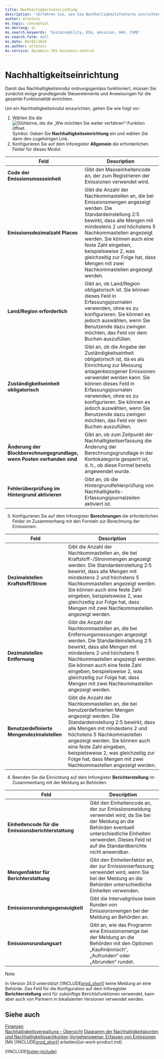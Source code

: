 ```yaml
---
title: Nachhaltigkeitseinrichtung
description: '+Erfahren Sie, wie Sie Nachhaltigkeitsfeatures einrichten.'
author: altotovi
ms.topic: conceptual
ms.devlang: al
ms.search.keywords: 'Sustainability, ESG, emission, GHG, CSRD'
ms.search.form: null
ms.date: 04/02/2024
ms.author: altotovi
ms.service: dynamics-365-business-central
---
```


# Nachhaltigkeitseinrichtung  

Damit das Nachhaltigkeitsmodul ordnungsgemäss funktioniert, müssen Sie zunächst einige grundlegende Steuerelemente und Anweisungen für die gesamte Funktionalität einrichten.  

Um ein Nachhaltigkeitsmodul einzurichten, gehen Sie wie folgt vor:  

1. Wählen Sie die ![Glühbirne, die die „Wie möchten Sie weiter verfahren“-Funktion öffnet.](media/ui-search/search_small.png "Wie möchten Sie weiter verfahren?") Symbol. Geben Sie **Nachhaltigkeitseinrichtung** ein und wählen Sie dann den zugehörigen Link.  
2. Konfigurieren Sie auf dem Inforegister **Allgemein** die erforderlichen Felder für dieses Modul:   

|  Feld  |  Description  |  
|--------|--------------| 
| **Code der Emissionsmasseinheit** | Gibt den Masseinheitencode an, der zum Registrieren der Emissionen verwendet wird. |
| **Emissionsdezimalzahl Places** | Gibt die Anzahl der Nachkommastellen an, die bei Emissionsmengen angezeigt werden. Die Standardeinstellung 2:5 bewirkt, dass alle Mengen mit mindestens 2 und höchstens 5 Nachkommastellen angezeigt werden. Sie können auch eine feste Zahl eingeben, beispielsweise 2, was gleichzeitig zur Folge hat, dass Mengen mit zwei Nachkommastellen angezeigt werden. |
| **Land/Region erforderlich** | Gibt an, ob Land/Region obligatorisch ist. Sie können dieses Feld in Erfassungsjournalen verwenden, ohne es zu konfigurieren. Sie können es jedoch auswählen, wenn Sie Benutzende dazu zwingen möchten, das Feld vor dem Buchen auszufüllen. |
| **Zuständigkeitseinheit obligatorisch** | Gibt an, ob die Angabe der Zuständigkeitseinheit obligatorisch ist, da es als Einrichtung zur Messung anlagenbezogener Emissionen verwendet werden kann. Sie können dieses Feld in Erfassungsjournalen verwenden, ohne es zu konfigurieren. Sie können es jedoch auswählen, wenn Sie Benutzende dazu zwingen möchten, das Feld vor dem Buchen auszufüllen. |
| **Änderung der Blockberechnungsgrundlage, wenn Posten vorhanden sind** | Gibt an, ob zum Zeitpunkt der Nachhaltigkeitserfassung die Änderung der Berechnungsgrundlage in der Kontokategorie gesperrt ist, d. h., ob diese Formel bereits angewendet wurde. |
| **Fehlerüberprüfung im Hintergrund aktivieren** | Gibt an, ob die Hintergrundfehlerprüfung von Nachhaltigkeits-Erfassungsjournalzeilen aktiviert ist. |

3.  Konfigurieren Sie auf dem Inforegister **Berechnungen** die erforderlichen Felder im Zusammenhang mit den Formeln zur Berechnung der Emissionen:  

|  Feld  |  Description  |  
|--------|--------------| 
| **Dezimalstellen Kraftstoff/Strom** | Gibt die Anzahl der Nachkommastellen an, die bei Kraftstoff-/Strommengen angezeigt werden. Die Standardeinstellung 2:5 bewirkt, dass alle Mengen mit mindestens 2 und höchstens 5 Nachkommastellen angezeigt werden. Sie können auch eine feste Zahl eingeben, beispielsweise 2, was gleichzeitig zur Folge hat, dass Mengen mit zwei Nachkommastellen angezeigt werden. |
| **Dezimalstellen Entfernung** | Gibt die Anzahl der Nachkommastellen an, die bei Entfernungsmessungen angezeigt werden. Die Standardeinstellung 2:5 bewirkt, dass alle Mengen mit mindestens 2 und höchstens 5 Nachkommastellen angezeigt werden. Sie können auch eine feste Zahl eingeben, beispielsweise 2, was gleichzeitig zur Folge hat, dass Mengen mit zwei Nachkommastellen angezeigt werden. |
| **Benutzerdefinierte Mengendezimalstellen** | Gibt die Anzahl der Nachkommastellen an, die bei benutzerdefinierten Mengen angezeigt werden. Die Standardeinstellung 2:5 bewirkt, dass alle Mengen mit mindestens 2 und höchstens 5 Nachkommastellen angezeigt werden. Sie können auch eine feste Zahl eingeben, beispielsweise 2, was gleichzeitig zur Folge hat, dass Mengen mit zwei Nachkommastellen angezeigt werden. |

4.  Beenden Sie die Einrichtung auf dem Inforegister **Berichterstellung** im Zusammenhang mit der Meldung an Behörden:   

|  Feld  |  Description  |  
|--------|--------------| 
| **Einheitencode für die Emissionsberichterstattung** | Gibt den Einheitencode an, der zur Emissionsmeldung verwendet wird, da Sie bei der Meldung an die Behörden eventuell unterschiedliche Einheiten verwenden. Dieses Feld ist auf die Standardberichte nicht anwendbar. |
| **Mengenfaktor für Berichterstattung** | Gibt den Einheitenfaktor an, der zur Emissionserfassung verwendet wird, wenn Sie bei der Meldung an die Behörden unterschiedliche Einheiten verwenden. |
| **Emissionsrundungsgenauigkeit** | Gibt die Intervallgrösse beim Runden von Emissionsmengen bei der Meldung an Behörden an. |
| **Emissionsrundungsart** | Gibt an, wie das Programm eine Emissionsmenge bei der Meldung an die Behörden mit den Optionen „Kaufmännisch“, „Aufrunden“ oder „Abrunden“ rundet. |

>[!NOTE]
> In Version 24.0 unterstützt [!INCLUDE[prod_short](includes/prod_short.md)] keine Meldung an eine Behörde. Das Feld für die Konfiguration auf dem Inforegister **Berichterstellung** wird für zukünftige Berichtsfunktionen verwendet, kann aber auch von Partnern in lokalisierten Versionen verwendet werden.

## Siehe auch   
[Finanzen](finance.md)    
[Nachhaltigkeitsverwaltung – Übersicht](finance-manage-sustainability.md)
[Diagramm der Nachhaltigkeitskonten und Nachhaltigkeitssachkonten](finance-sustainability-accounts-ledger.md)
[Vorgehensweise: Erfassen von Emissionen](finance-sustainability-journal.md)
[Mit [!INCLUDE[prod_short](includes/prod_short.md)] arbeiten](ui-work-product.md)


[!INCLUDE[footer-include](includes/footer-banner.md)]
